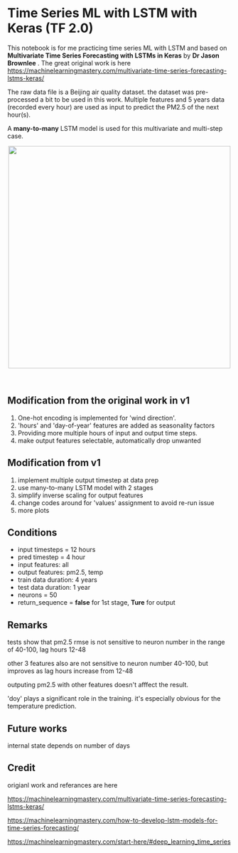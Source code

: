 # **Time Series ML with LSTM with Keras (TF 2.0)**

This notebook is for me practicing time series ML with LSTM and based on **Multivariate Time Series Forecasting with LSTMs in Keras** by **Dr Jason Brownlee** . The great original work is here https://machinelearningmastery.com/multivariate-time-series-forecasting-lstms-keras/


The raw data file is a Beijing air quality dataset. the dataset was pre-processed a bit to be used in this work. Multiple features and 5 years data (recorded every hour) are used as input to predict the PM2.5 of the next hour(s).

A **many-to-many** LSTM model is used for this multivariate and multi-step case.

<p align="center">
<img src="https://drive.google.com/uc?id=1S-j9w6nYi9eVo0NJaQ4gTZx6JAQJtZeu" width="500" >
</p>
<br />

## Modification from the original work in v1

1.   One-hot encoding is implemented for 'wind direction'.
2.   'hours' and 'day-of-year' features are added as seasonality factors
3.   Providing more multiple hours of input and output time steps.
4.   make output features selectable, automatically drop unwanted

## Modification from v1

1.   implement multiple output timestep at data prep
2.   use many-to-many LSTM model with 2 stages
3.   simplify inverse scaling for output features
4.   change codes around for 'values' assignment to avoid re-run issue 
5.   more plots

## Conditions


*   input timesteps = 12 hours
*   pred timestep = 4 hour
*   input features: all
*   output features: pm2.5, temp
*   train data duration: 4 years
*   test data duration: 1 year
*   neurons = 50
*   return_sequence = **false**  for 1st stage, **Ture** for output

## Remarks
tests show that pm2.5 rmse is not sensitive to neuron number in the range of 40-100, lag hours 12-48

other 3 features also are not sensitive to neuron number 40-100, but improves as lag hours increase from 12-48

outputing pm2.5 with other features doesn't afffect the result.

'doy' plays a significant role in the training. it's especially obvious for the temperature prediction.

## Future works
internal state depends on number of days

## Credit
origianl work and referances are here

https://machinelearningmastery.com/multivariate-time-series-forecasting-lstms-keras/

https://machinelearningmastery.com/how-to-develop-lstm-models-for-time-series-forecasting/

https://machinelearningmastery.com/start-here/#deep_learning_time_series
